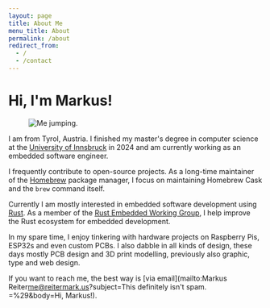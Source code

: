 ```yaml
---
layout: page
title: About Me
menu_title: About
permalink: /about
redirect_from:
  - /
  - /contact
---
```


# Hi, I'm Markus!

<figure>
  <img src='{{ "/img/about-me.jpg" | prepend: site.baseurl }}' alt='Me jumping.'>
</figure>

I am from Tyrol, Austria. I finished my master's degree in computer science at the  [University of Innsbruck](http://www.uibk.ac.at) in 2024 and am currently working as an embedded software engineer.

I frequently contribute to open-source projects. As a long-time maintainer of the [Homebrew](https://brew.sh) package manager, I focus on maintaining Homebrew Cask and the `brew` command itself.

Currently I am mostly interested in embedded software development using [Rust](https://www.rust-lang.org). As a member of the [Rust Embedded Working Group](https://github.com/rust-embedded), I help improve the Rust ecosystem for embedded development.

In my spare time, I enjoy tinkering with hardware projects on Raspberry Pis, ESP32s and even custom PCBs. I also dabble in all kinds of design, these days mostly PCB design and 3D print modelling, previously also graphic, type and web design.

If you want to reach me, the best way is [via email](mailto:Markus Reiter<me@reitermark.us>?subject=This definitely isn't spam. =%29&body=Hi, Markus!).
